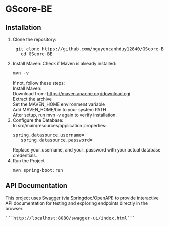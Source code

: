 # GScore-BE

## Installation
1. Clone the repository:
   <pre> git clone https://github.com/nguyencanhduy12840/GScore-BE.git 
      cd GScore-BE 
   </pre>
2. Install Maven:
   Check if Maven is already installed:
   <pre>mvn -v</pre>
   If not, follow these steps:<br/>
   Install Maven:<br/>
   Download from: https://maven.apache.org/download.cgi<br/>
   Extract the archive<br/>
   Set the MAVEN_HOME environment variable<br/>
   Add MAVEN_HOME/bin to your system PATH<br/>
   After setup, run mvn -v again to verify installation.<br/>
3. Configure the Database:<br/>
   In src/main/resources/application.properties:<br/>
   <pre>spring.datasource.username=<your_username>
      spring.datasource.password=<your_password></pre>
   Replace your_username, and your_password with your actual database credentials.<br/>
4. Run the Project
   <pre>mvn spring-boot:run</pre>

## API Documentation
This project uses Swagger (via Springdoc/OpenAPI) to provide interactive API documentation for testing and exploring endpoints directly in the browser.
<pre>```http://localhost:8080/swagger-ui/index.html```</pre>


